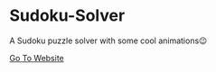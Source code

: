 # Sudoku-Solver
A Sudoku puzzle solver with some cool animations:wink:

[Go To Website](https://tma-sudoku.netlify.app/sudokusolver)
